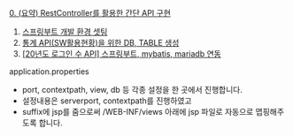 [0. (요약) RestController를 활용한 간단 API 구현](https://www.notion.so/3-0-RestController-API-566012cc61ce40f68ce5b41aa6fc155e)
1. [스프링부트 개발 환경 셋팅](https://www.notion.so/3-1-2255f6505a2e4e998aebf8e6a0d8a596)
2. [통계 API(SW활용현황)을 위한 DB, TABLE 생성](https://www.notion.so/3-2-SW-API-DB-Table-5f322ca66bfb471295f6006818f911db)
3. [[20년도 로그인 수 API] 스프링부트, mybatis, mariadb 연동](https://www.notion.so/3-3-20-API-Mybatis-mariadb-2172c07d53844c909f8a346811a082d1)

  

application.properties  
- port, contextpath, view, db 등 각종 설정을 한 곳에서 진행합니다.
- 설정내용은 serverport, contextpath를 진행하였고
- suffix에 jsp를 줌으로써 /WEB-INF/views 아래에 jsp 파일로 자동으로 맵핑해주도록 합니다.
